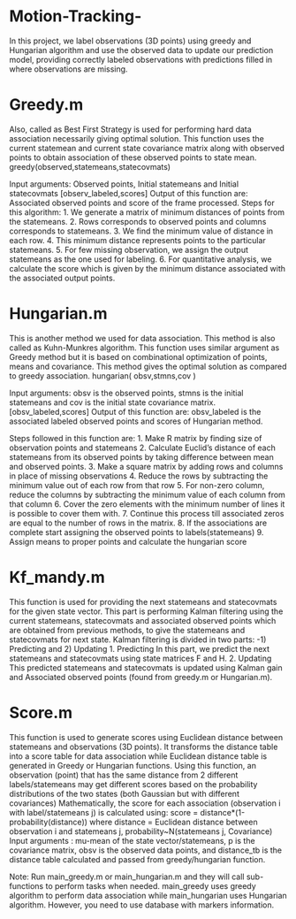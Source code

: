 # Motion-Tracking-
In this project, we label observations (3D points) using greedy and Hungarian algorithm and use the observed data to update our prediction model, providing correctly labeled observations with predictions filled in where observations are missing. 

# Greedy.m 
Also, called as Best First Strategy is used for performing hard data association necessarily giving optimal solution. This function uses the current statemean and current state covariance matrix along with observed points to obtain association of these observed points to state mean.  greedy(observed,statemeans,statecovmats) 
 
Input arguments:  Observed points, Initial statemeans and Initial statecovmats [observ_labeled,scores] Output of this function are: Associated observed points and score of the frame processed.  Steps for this algorithm: 1. We generate a matrix of minimum distances of points from the statemeans.  2. Rows corresponds to observed points and columns corresponds to statemeans.  3. We find the minimum value of distance in each row.  4. This minimum distance represents points to the particular statemeans. 5. For few missing observation, we assign the output statemeans as the one used for labeling. 6. For quantitative analysis, we calculate the score which is given by the minimum distance associated with the associated output points. 
 
# Hungarian.m 
This is another method we used for data association. This method is also called as Kuhn-Munkres algorithm. This function uses similar argument as Greedy method but it is based on combinational optimization of points, means and covariance. This method gives the optimal solution as compared to greedy association. hungarian( obsv,stmns,cov ) 
 
Input arguments:  obsv is the observed points, stmns is the initial statemeans and cov is the initial state covariance matrix.  [obsv_labeled,scores] Output of this function are: obsv_labeled is the associated labeled observed points and scores of Hungarian method.  
 
Steps followed in this function are: 1. Make R matrix by finding size of observation points and statemeans 2. Calculate Euclid’s distance of each statemeans from its observed points by taking difference between mean and observed points. 3. Make a square matrix by adding rows and columns in place of missing observations 4. Reduce the rows by subtracting the minimum value out of each row from that row 5. For non-zero column, reduce the columns by subtracting the minimum value of each column from that column 6. Cover the zero elements with the minimum number of lines it is possible to cover them with. 7. Continue this process till associated zeros are  equal to the number of rows in the matrix. 8. If the associations are complete start assigning the observed points to labels(statemeans) 9. Assign means to proper points and calculate the hungarian score 
 
# Kf_mandy.m 
This function is used for providing the next statemeans and statecovmats for the given state vector. This part is performing Kalman filtering using the current statemeans, statecovmats and associated observed points which are obtained from previous methods, to give the statemeans and statecovmats for next state. Kalman filtering is divided in two parts: -1) Predicting and 2) Updating 1. Predicting In this part, we predict the next statemeans and statecovmats using state matrices F and H. 2. Updating This predicted statemeans and statecovmats is updated using Kalman gain and Associated observed points (found from greedy.m or Hungarian.m).  
 
# Score.m  
This function is used to generate scores using Euclidean distance between statemeans and observations (3D points). It transforms the distance table into a score table for data association while Euclidean distance table is generated in Greedy or Hungarian functions. Using this function, an observation (point) that has the same distance from 2 different labels/statemeans may get different scores based on the probability distributions of the two states (both Gaussian but with different covariances) Mathematically, the score for each association (observation i with label/statemeans j) is calculated using: 
score = distance*(1-probability(distance)) where distance = Euclidean distance between observation i and statemeans j,  probability~N(statemeans j, Covariance) Input arguments : mu-mean of the state vector/statemeans, p is the covariance matrix, obsv is the observed data points, and distance_tb is the distance table calculated and passed from greedy/hungarian function. 

Note: Run main_greedy.m or main_hungarian.m and they will call sub-functions to perform tasks when needed. main_greedy uses greedy algorithm to perform data association while main_hungarian uses Hungarian algorithm. However, you need to use database with markers information. 
